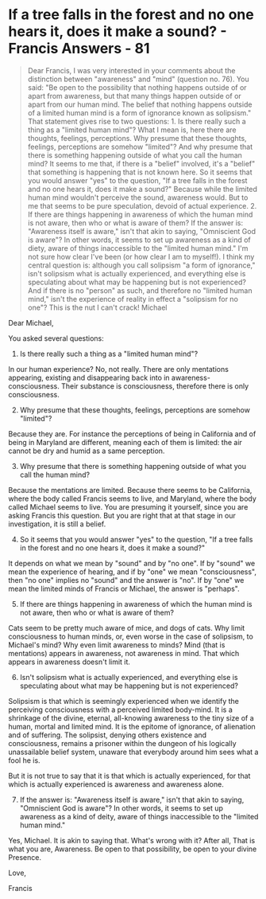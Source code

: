 # If a tree falls in the forest and no one hears it, does it make a sound? - Francis Answers - 81


>Dear Francis, I was very interested in your comments about the distinction between "awareness" and "mind" (question no. 76). You said: "Be open to the possibility that nothing happens outside of or apart from awareness, but that many things happen outside of or apart from our human mind. The belief that nothing happens outside of a limited human mind is a form of ignorance known as solipsism." That statement gives rise to two questions: 1. Is there really such a thing as a "limited human mind"? What I mean is, here there are thoughts, feelings, perceptions. Why presume that these thoughts, feelings, perceptions are somehow "limited"? And why presume that there is something happening outside of what you call the human mind? It seems to me that, if there is a "belief" involved, it's a "belief" that something is happening that is not known here. So it seems that you would answer "yes" to the question, "If a tree falls in the forest and no one hears it, does it make a sound?" Because while the limited human mind wouldn't perceive the sound, awareness would. But to me that seems to be pure speculation, devoid of actual experience. 2. If there are things happening in awareness of which the human mind is not aware, then who or what is aware of them? If the answer is: "Awareness itself is aware," isn't that akin to saying, "Omniscient God is aware"? In other words, it seems to set up awareness as a kind of diety, aware of things inaccessible to the "limited human mind." I'm not sure how clear I've been (or how clear I am to myself!). I think my central question is: although you call solipsism "a form of ignorance," isn't solipsism what is actually experienced, and everything else is speculating about what may be happening but is not experienced? And if there is no "person" as such, and therefore no "limited human mind," isn't the experience of reality in effect a "solipsism for no one"? This is the nut I can't crack! Michael

Dear Michael,

You asked several questions:

1. Is there really such a thing as a "limited human mind"?

In our human experience? No, not really. There are only mentations appearing, existing and disappearing back into in awareness-consciousness. Their substance is consciousness, therefore there is only consciousness.

2. Why presume that these thoughts, feelings, perceptions are somehow "limited"?

Because they are. For instance the perceptions of being in California and of being in Maryland are different, meaning each of them is limited: the air cannot be dry and humid as a same perception.

3. Why presume that there is something happening outside of what you call the human mind?

Because the mentations are limited. Because there seems to be California, where the body called Francis seems to live, and Maryland, where the body called Michael seems to live. You are presuming it yourself, since you are asking Francis this question. But you are right that at that stage in our investigation, it is still a belief.

4. So it seems that you would answer "yes" to the question, "If a tree falls in the forest and no one hears it, does it make a sound?"

It depends on what we mean by "sound" and by "no one". If by "sound" we mean the experience of hearing, and if by "one" we mean "consciousness", then "no one" implies no "sound" and the answer is "no". If by "one" we mean the limited minds of Francis or Michael, the answer is "perhaps".

5. If there are things happening in awareness of which the human mind is not aware, then who or what is aware of them?

Cats seem to be pretty much aware of mice, and dogs of cats. Why limit consciousness to human minds, or, even worse in the case of solipsism, to Michael's mind? Why even limit awareness to minds? Mind (that is mentations) appears in awareness, not awareness in mind. That which appears in awareness doesn't limit it.

6. Isn't solipsism what is actually experienced, and everything else is speculating about what may be happening but is not experienced?

Solipsism is that which is seemingly experienced when we identify the perceiving consciousness with a perceived limited body-mind. It is a shrinkage of the divine, eternal, all-knowing awareness to the tiny size of a human, mortal and limited mind. It is the epitome of ignorance, of alienation and of suffering. The solipsist, denying others existence and consciousness, remains a prisoner within the dungeon of his logically unassailable belief system, unaware that everybody around him sees what a fool he is.

But it is not true to say that it is that which is actually experienced, for that which is actually experienced is awareness and awareness alone.

7. If the answer is: "Awareness itself is aware," isn't that akin to saying, "Omniscient God is aware"? In other words, it seems to set up awareness as a kind of deity, aware of things inaccessible to the "limited human mind."

Yes, Michael. It is akin to saying that. What's wrong with it? After all, That is what you are, Awareness. Be open to that possibility, be open to your divine Presence.

Love,

Francis

